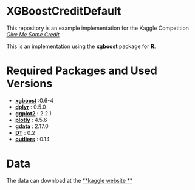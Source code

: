 # XGBoostCreditDefault

This repository is an example implementation for the Kaggle Competition [*Give Me Some Credit*](https://www.kaggle.com/c/GiveMeSomeCredit).

This is an implementation using the [**xgboost**](https://github.com/dmlc/xgboost) package for **R**.

# Required Packages and Used Versions

  - [**xgboost**](https://github.com/dmlc/xgboost) :0.6-4
  - [**dplyr**](https://github.com/hadley/dplyr) : 0.5.0
  - [**ggplot2**](https://github.com/tidyverse/ggplot2) : 2.2.1
  - [**plotly**](https://github.com/ropensci/plotly) : 4.5.6
  - [**gdata**](https://github.com/cran/gdata) : 2.17.0
  - [**DT**]() : 0.2
  - [**outliers**]() : 0.14
  
# Data
The data can download at the [**kaggle website **](https://www.kaggle.com/c/GiveMeSomeCredit/data?cs-training.csv)